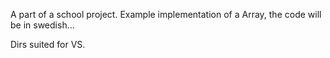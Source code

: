 A part of a school project.
Example implementation of a Array, the code will be in swedish...

Dirs suited for VS.
